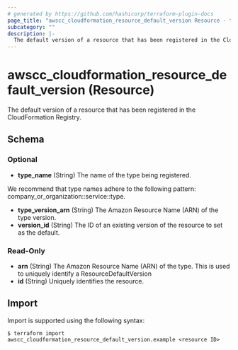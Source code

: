 ```yaml
---
# generated by https://github.com/hashicorp/terraform-plugin-docs
page_title: "awscc_cloudformation_resource_default_version Resource - terraform-provider-awscc"
subcategory: ""
description: |-
  The default version of a resource that has been registered in the CloudFormation Registry.
---
```


# awscc_cloudformation_resource_default_version (Resource)

The default version of a resource that has been registered in the CloudFormation Registry.



<!-- schema generated by tfplugindocs -->
## Schema

### Optional

- **type_name** (String) The name of the type being registered.

We recommend that type names adhere to the following pattern: company_or_organization::service::type.
- **type_version_arn** (String) The Amazon Resource Name (ARN) of the type version.
- **version_id** (String) The ID of an existing version of the resource to set as the default.

### Read-Only

- **arn** (String) The Amazon Resource Name (ARN) of the type. This is used to uniquely identify a ResourceDefaultVersion
- **id** (String) Uniquely identifies the resource.

## Import

Import is supported using the following syntax:

```shell
$ terraform import awscc_cloudformation_resource_default_version.example <resource ID>
```

